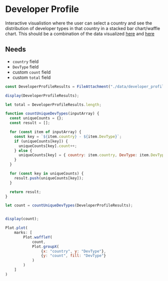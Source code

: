 # Developer Profile

Interactive visualistion where the user can select a country and see the distribution of developer types in that country in a stacked bar chart/waffle chart.
This should be a combination of the data visualized [here](https://survey.stackoverflow.co/2024/developer-profile#education) and [here](https://survey.stackoverflow.co/2024/developer-profile#5-geography)


## Needs
- `country` field
- `DevType` field
- custom `count` field
- custom `total` field

```js
const DeveloperProfileResults = FileAttachment("./data/developer_profile.json").json();
```

```js
display(DeveloperProfileResults);
```

```js
let total = DeveloperProfileResults.length;

function countUniqueDevTypes(inputArray) {
  const uniqueCounts = {};
  const result = [];

  for (const item of inputArray) {
    const key = `${item.country} - ${item.DevType}`;
    if (uniqueCounts[key]) {
      uniqueCounts[key].count++;
    } else {
      uniqueCounts[key] = { country: item.country, DevType: item.DevType, count: 1 };
    }
  }

  for (const key in uniqueCounts) {
    result.push(uniqueCounts[key]);
  }

  return result;
}

let count = countUniqueDevTypes(DeveloperProfileResults);


display(count);
```

```js
Plot.plot(
    marks: [
        Plot.waffleY(
            count,
            Plot.groupX(
                {x: "country", y: "DevType"},
                {y: "count", fill: "DevType"}
            )
        )
    ]
)


```